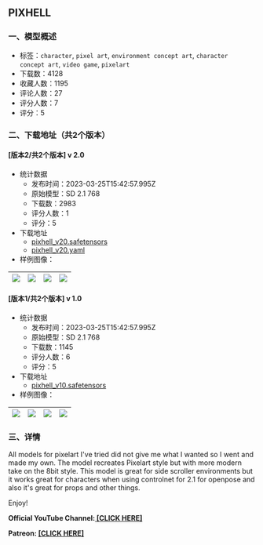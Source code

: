 ## PIXHELL
### 一、模型概述

- 标签：`character`, `pixel art`, `environment concept art`, `character concept art`, `video game`, `pixelart`
- 下载数：4128
- 收藏人数：1195
- 评论人数：27
- 评分人数：7
- 评分：5

### 二、下载地址（共2个版本）

#### [版本2/共2个版本] v 2.0

- 统计数据
  - 发布时间：2023-03-25T15:42:57.995Z
  - 原始模型：SD 2.1 768
  - 下载数：2983
  - 评分人数：1
  - 评分：5
- 下载地址
  - [pixhell_v20.safetensors](https://civitai.com/api/download/models/28985)
  - [pixhell_v20.yaml](https://civitai.com/api/download/models/28985?type=Config&format=Other)
- 样例图像：

| <img src="https://image.civitai.com/xG1nkqKTMzGDvpLrqFT7WA/0db9ebb1-7430-4372-b4d1-31ae7a815000/width=450/327135.jpeg" /> | <img src="https://image.civitai.com/xG1nkqKTMzGDvpLrqFT7WA/bc67e0ef-1826-4096-ad06-f0a980cccc00/width=450/327134.jpeg" /> | <img src="https://image.civitai.com/xG1nkqKTMzGDvpLrqFT7WA/162d3769-d4e4-428a-bca0-e898fb1ffb00/width=450/327133.jpeg" /> | <img src="https://image.civitai.com/xG1nkqKTMzGDvpLrqFT7WA/112a0427-586b-4449-2983-59a3c53b3000/width=450/327132.jpeg" /> |
| ---- | ---- | ---- | ---- |

#### [版本1/共2个版本] v 1.0

- 统计数据
  - 发布时间：2023-03-25T15:42:57.995Z
  - 原始模型：SD 2.1 768
  - 下载数：1145
  - 评分人数：6
  - 评分：5
- 下载地址
  - [pixhell_v10.safetensors](https://civitai.com/api/download/models/25326)
- 样例图像：

| <img src="https://image.civitai.com/xG1nkqKTMzGDvpLrqFT7WA/c888c2b4-9ea1-41cc-920f-3104e9a5e900/width=450/277934.jpeg" /> | <img src="https://image.civitai.com/xG1nkqKTMzGDvpLrqFT7WA/3a730631-1302-47e1-a3a8-9a396e753300/width=450/277949.jpeg" /> | <img src="https://image.civitai.com/xG1nkqKTMzGDvpLrqFT7WA/9c6b5e2e-2475-40ca-0b53-204d627c0b00/width=450/277948.jpeg" /> | <img src="https://image.civitai.com/xG1nkqKTMzGDvpLrqFT7WA/cdeac56b-802c-4c10-d3c7-19552fca2200/width=450/277947.jpeg" /> |
| ---- | ---- | ---- | ---- |


### 三、详情
<p>All models for pixelart I've tried did not give me what I wanted so I went and made my own. The model recreates Pixelart style but with more modern take on the 8bit style. This model is great for side scroller environments but it works great for characters when using controlnet for 2.1 for openpose and also it's great for props and other things.</p><p>Enjoy!</p><p></p><p><strong>Official YouTube Channel:</strong><a target="_blank" rel="ugc" href="https://www.youtube.com/@spybgtoolkit"><strong> [CLICK HERE]</strong></a></p><p><strong>Patreon: </strong><a target="_blank" rel="ugc" href="https://www.patreon.com/SPYBGToolkit"><strong>[CLICK HERE]</strong></a></p><p></p>
